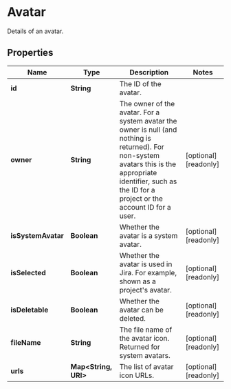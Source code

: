 

# Avatar

Details of an avatar.

## Properties

| Name | Type | Description | Notes |
|------------ | ------------- | ------------- | -------------|
|**id** | **String** | The ID of the avatar. |  |
|**owner** | **String** | The owner of the avatar. For a system avatar the owner is null (and nothing is returned). For non-system avatars this is the appropriate identifier, such as the ID for a project or the account ID for a user. |  [optional] [readonly] |
|**isSystemAvatar** | **Boolean** | Whether the avatar is a system avatar. |  [optional] [readonly] |
|**isSelected** | **Boolean** | Whether the avatar is used in Jira. For example, shown as a project&#39;s avatar. |  [optional] [readonly] |
|**isDeletable** | **Boolean** | Whether the avatar can be deleted. |  [optional] [readonly] |
|**fileName** | **String** | The file name of the avatar icon. Returned for system avatars. |  [optional] [readonly] |
|**urls** | **Map&lt;String, URI&gt;** | The list of avatar icon URLs. |  [optional] [readonly] |




